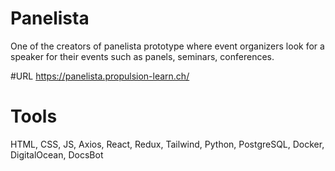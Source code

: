 # Panelista
One of the creators of panelista prototype where event organizers look for a speaker for their events such as panels, seminars, conferences.

#URL
https://panelista.propulsion-learn.ch/

# Tools
HTML, CSS, JS, Axios, React, Redux, Tailwind, Python, PostgreSQL, Docker, DigitalOcean, DocsBot
